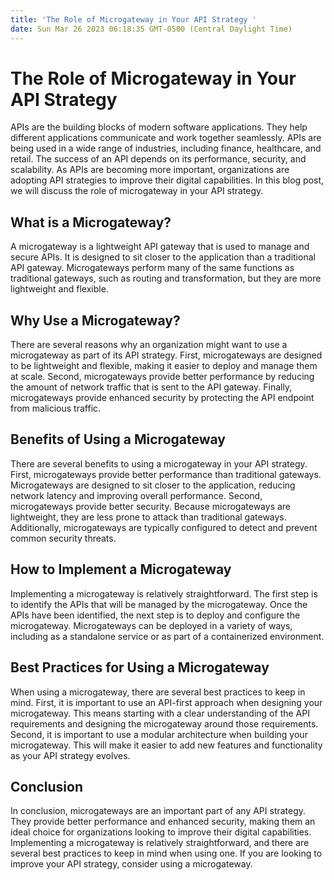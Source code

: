 ```yaml
---
title: 'The Role of Microgateway in Your API Strategy '
date: Sun Mar 26 2023 06:18:35 GMT-0500 (Central Daylight Time)
---
```


# The Role of Microgateway in Your API Strategy

APIs are the building blocks of modern software applications. They help different applications communicate and work together seamlessly. APIs are being used in a wide range of industries, including finance, healthcare, and retail. The success of an API depends on its performance, security, and scalability. As APIs are becoming more important, organizations are adopting API strategies to improve their digital capabilities. In this blog post, we will discuss the role of microgateway in your API strategy.

## What is a Microgateway?

A microgateway is a lightweight API gateway that is used to manage and secure APIs. It is designed to sit closer to the application than a traditional API gateway. Microgateways perform many of the same functions as traditional gateways, such as routing and transformation, but they are more lightweight and flexible.

## Why Use a Microgateway?

There are several reasons why an organization might want to use a microgateway as part of its API strategy. First, microgateways are designed to be lightweight and flexible, making it easier to deploy and manage them at scale. Second, microgateways provide better performance by reducing the amount of network traffic that is sent to the API gateway. Finally, microgateways provide enhanced security by protecting the API endpoint from malicious traffic.

## Benefits of Using a Microgateway

There are several benefits to using a microgateway in your API strategy. First, microgateways provide better performance than traditional gateways. Microgateways are designed to sit closer to the application, reducing network latency and improving overall performance. Second, microgateways provide better security. Because microgateways are lightweight, they are less prone to attack than traditional gateways. Additionally, microgateways are typically configured to detect and prevent common security threats.

## How to Implement a Microgateway

Implementing a microgateway is relatively straightforward. The first step is to identify the APIs that will be managed by the microgateway. Once the APIs have been identified, the next step is to deploy and configure the microgateway. Microgateways can be deployed in a variety of ways, including as a standalone service or as part of a containerized environment.

## Best Practices for Using a Microgateway

When using a microgateway, there are several best practices to keep in mind. First, it is important to use an API-first approach when designing your microgateway. This means starting with a clear understanding of the API requirements and designing the microgateway around those requirements. Second, it is important to use a modular architecture when building your microgateway. This will make it easier to add new features and functionality as your API strategy evolves.

## Conclusion

In conclusion, microgateways are an important part of any API strategy. They provide better performance and enhanced security, making them an ideal choice for organizations looking to improve their digital capabilities. Implementing a microgateway is relatively straightforward, and there are several best practices to keep in mind when using one. If you are looking to improve your API strategy, consider using a microgateway.
